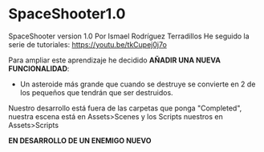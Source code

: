 # SpaceShooter1.0
SpaceShooter version 1.0 Por Ismael Rodríguez Terradillos
He seguido la serie de tutoriales:
https://youtu.be/tkCupej0j7o

Para ampliar este aprendizaje he decidido **AÑADIR UNA NUEVA FUNCIONALIDAD**: 
- Un asteroide más grande que cuando se destruye se convierte en 2 de los pequeños que tendrán que ser destruidos.

Nuestro desarrollo está fuera de las carpetas que ponga "Completed", nuestra escena está en Assets>Scenes y los Scripts nuestros en Assets>Scripts

**EN DESARROLLO DE UN ENEMIGO NUEVO**
